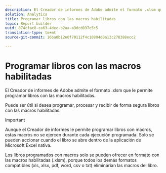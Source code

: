 ```yaml
---
description: El Creador de informes de Adobe admite el formato .xlsm que le permite programar libros con las macros habilitadas.
solution: Analytics
title: Programar libros con las macros habilitadas
topic: Report builder
uuid: 874cfac8-ca63-4dec-b2aa-a3dcd037c5c5
translation-type: tm+mt
source-git-commit: 16ba0b12e0f70112f4c10804d0a13c278388ecc2

---
```



# Programar libros con las macros habilitadas

El Creador de informes de Adobe admite el formato .xlsm que le permite programar libros con las macros habilitadas.

Puede ser útil si desea programar, procesar y recibir de forma segura libros con las macros habilitadas.

>[!IMPORTANT]
>
>Aunque el Creador de informes le permite programar libros con macros, estas macros no se ejercen durante cada ejecución programada. Solo se pueden accionar cuando el libro se abre dentro de la aplicación de Microsoft Excel nativa.

Los libros programados con macros solo se pueden ofrecer en formato con las macros habilitadas (.xlsm), porque todos los demás formatos compatibles (xls, xlsx, pdf, word, csv o txt) eliminarían las macros del libro.
